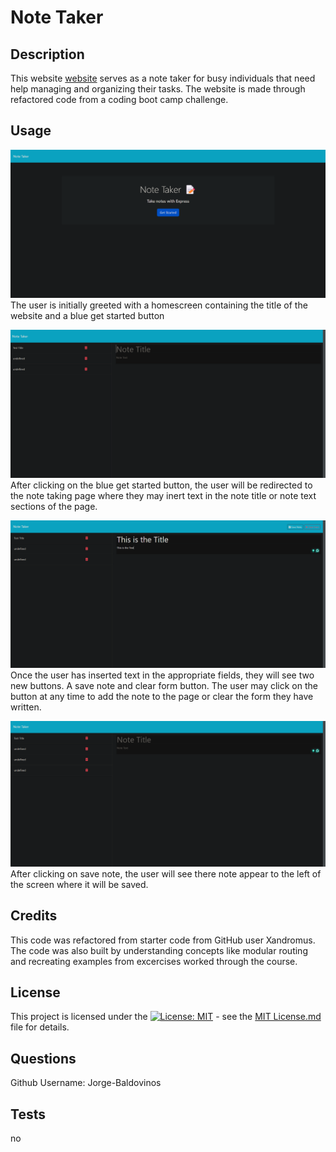 # Note Taker

## Description
This website [website](https://note-taker-ikm1.onrender.com) serves as a note taker for busy individuals that need help managing and organizing their tasks. The website is made through refactored code from a coding boot camp challenge. 

## Usage
![Website Screenshot](assets/Website-Screenshot.png) 
The user is initially greeted with a homescreen containing the title of the website and a blue get started button

![Website Screenshot](assets/Website-Screenshot-1.png) 
After clicking on the blue get started button, the user will be redirected to the note taking page where they may inert text in the note title or note text sections of the page. 

![Website Screenshot](assets/Website-Screenshot-2.png) 
Once the user has inserted text in the appropriate fields, they will see two new buttons. A save note and clear form button. The user may click on the button at any time to add the note to the page or clear the form they have written.

![Website Screenshot](assets/Website-Screenshot-3.png)
After clicking on save note, the user will see there note appear to the left of the screen where it will be saved.

## Credits
This code was refactored from starter code from GitHub user Xandromus. The code was also built by understanding concepts like modular routing and recreating examples from excercises worked through the course.


## License
This project is licensed under the [![License: MIT](https://img.shields.io/badge/License-MIT-yellow.svg)](https://opensource.org/licenses/MIT) - see the [MIT License.md](https://opensource.org/licenses/MIT) file for details.

## Questions
Github Username: Jorge-Baldovinos

## Tests
no
